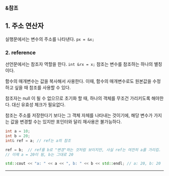 ### &참조

## 1. 주소 연산자
실행문에서는 변수의 주소를 나타낸다.
`px = &x;`

### 2. reference
선언문에서는 참조자 역할을 한다.
`int &rx = x;`
참조는 변수를 참조하는 하나의 별칭이다.

함수의 매개변수는 값을 복사해서 사용한다.
이때, 함수의 매개변수로도 원본값을 수정하고 싶을 때 참조를 사용할 수 있다.

참조자는 null 이 될 수 없으므로 초기화 할 때, 하나의 객체를 무조건 가리키도록 해야한다. 대신 유효성 체크가 필요없다.

참조는 주소를 저장한다기 보다는 그 객체 자체를 나타내는 것이기에, 해당 변수가 가지는 값을 변경할 수는 있지만 포인터와 달리 재사용은 불가능하다.

```cpp
int a = 10;
int b = 20;
int& ref = a; // ref는 a의 참조

ref = b;  // ref를 b로 "변경"하는 것처럼 보이지만, 사실 ref는 여전히 a를 가리킴.
// 이제 a = 20이 됨, b는 그대로 20

std::cout << "a: " << a << ", b: " << b << std::endl; // a: 20, b: 20
```

---

